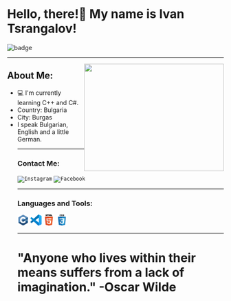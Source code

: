 <h1>Hello, there!👋  My name is Ivan Tsrangalov!</h1>

<img src = "https://hits.seeyoufarm.com/api/count/keep/badge.svg?url=https%3A%2F%2Fgithub.com%2Fiatsrangalov20&count_bg=%2379C83D&title_bg=%23555555&icon=&icon_color=%23E7E7E7&title=Visitors&edge_flat=false" alt = "badge">

<hr>


<img align="right" height="250" width="325" alt="" src="https://raw.githubusercontent.com/gist/ManulMax/2d20af60d709805c55fd784ca7cba4b9/raw/bcfeac7604f674ace63623106eb8bb8471d844a6/github.gif" />

<h2>About Me: </h2>
<ul>

  <li>💻 I'm currently learning C++ and C#.</li>
  <li>Country: Bulgaria</li>
  <li>City: Burgas</li>
  <li>I speak Bulgarian, English and a little German.</li>

<hr>

### Contact Me:

<code><img alt="Instagram" width="26px" src="https://images-na.ssl-images-amazon.com/images/G/01/flojo/test-images-RCXMF/Instagram-glyph-logo._CB468386503_.png" ></code>
<code><img alt="Facebook" width="26px" src="https://i.pinimg.com/originals/b7/63/69/b763699fd1fa3bfb374442593ae642e1.png" ></code>

<hr>

### Languages and Tools:

<code><img alt="CPP" width="26px" src="https://raw.githubusercontent.com/github/explore/80688e429a7d4ef2fca1e82350fe8e3517d3494d/topics/cpp/cpp.png" ></code>
<code><img alt="Visual Studio Code" width="26px" src="https://raw.githubusercontent.com/github/explore/80688e429a7d4ef2fca1e82350fe8e3517d3494d/topics/visual-studio-code/visual-studio-code.png"></code>
<code><img alt="HTML5" width="26px" src="https://raw.githubusercontent.com/github/explore/80688e429a7d4ef2fca1e82350fe8e3517d3494d/topics/html/html.png" ></code>
<code><img alt="CSS3" width="26px" src="https://raw.githubusercontent.com/github/explore/80688e429a7d4ef2fca1e82350fe8e3517d3494d/topics/css/css.png" ></code>
  
<hr>
  <h1>"Anyone who lives within their means suffers from a lack of imagination." -Oscar Wilde</h1>
